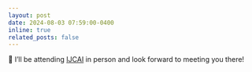 ```yaml
---
layout: post
date: 2024-08-03 07:59:00-0400
inline: true
related_posts: false
---
```


:high_brightness: I’ll be attending [IJCAI](https://ijcai24.org/) in person and look forward to meeting you there!